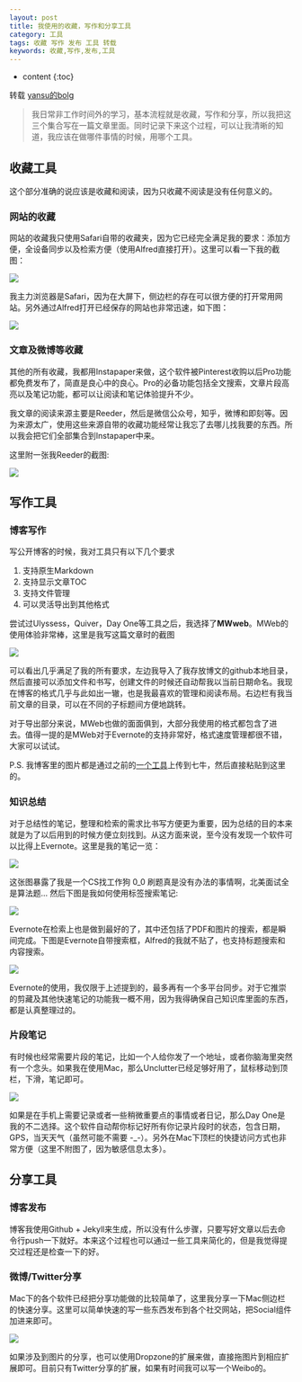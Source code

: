 ```yaml
---
layout: post
title: 我使用的收藏，写作和分享工具
category: 工具
tags: 收藏 写作 发布 工具 转载
keywords: 收藏,写作,发布,工具
---
```


* content
{:toc}

转载   [yansu的bolg](http://yansu.org/)

> 我日常非工作时间外的学习，基本流程就是收藏，写作和分享，所以我把这三个集合写在一篇文章里面。同时记录下来这个过程，可以让我清晰的知道，我应该在做哪件事情的时候，用哪个工具。

## 收藏工具

这个部分准确的说应该是收藏和阅读，因为只收藏不阅读是没有任何意义的。

### 网站的收藏

网站的收藏我只使用Safari自带的收藏夹，因为它已经完全满足我的要求：添加方便，全设备同步以及检索方便（使用Alfred直接打开）。这里可以看一下我的截图：

![](http://7u2ho6.com1.z0.glb.clouddn.com/tool-safari-favorite-list.png)

我主力浏览器是Safari，因为在大屏下，侧边栏的存在可以很方便的打开常用网站。另外通过Alfred打开已经保存的网站也非常迅速，如下图：

![](http://7u2ho6.com1.z0.glb.clouddn.com/tool-open-website-with-alfred.png)

### 文章及微博等收藏

其他的所有收藏，我都用Instapaper来做，这个软件被Pinterest收购以后Pro功能都免费发布了，简直是良心中的良心。Pro的必备功能包括全文搜索，文章片段高亮以及笔记功能，都可以让阅读和笔记体验提升不少。

我文章的阅读来源主要是Reeder，然后是微信公众号，知乎，微博和即刻等。因为来源太广，使用这些来源自带的收藏功能经常让我忘了去哪儿找我要的东西。所以我会把它们全部集合到Instapaper中来。

这里附一张我Reeder的截图:

![](http://7u2ho6.com1.z0.glb.clouddn.com/tool-my-reeder-list.png)

## 写作工具

### 博客写作

写公开博客的时候，我对工具只有以下几个要求

1. 支持原生Markdown
2. 支持显示文章TOC
3. 支持文件管理
4. 可以灵活导出到其他格式

尝试过Ulyssess，Quiver，Day One等工具之后，我选择了**MWweb**。MWeb的使用体验非常棒，这里是我写这篇文章时的截图

![](http://7u2ho6.com1.z0.glb.clouddn.com/tool-mweb-writing-screenshot.png)

可以看出几乎满足了我的所有要求，左边我导入了我存放博文的github本地目录，然后直接可以添加文件和书写，创建文件的时候还自动帮我以当前日期命名。我现在博客的格式几乎与此如出一辙，也是我最喜欢的管理和阅读布局。右边栏有我当前文章的目录，可以在不同的子标题间方便地跳转。

对于导出部分来说，MWeb也做的面面俱到，大部分我使用的格式都包含了进去。值得一提的是MWeb对于Evernote的支持非常好，格式速度管理都很不错，大家可以试试。

P.S. 我博客里的图片都是通过之前的[一个工具](/2015/01/10/use-dropzone-and-qiniu-to-store-blog-images.html)上传到七牛，然后直接粘贴到这里的。

### 知识总结

对于总结性的笔记，整理和检索的需求比书写方便更为重要，因为总结的目的本来就是为了以后用到的时候方便立刻找到。从这方面来说，至今没有发现一个软件可以比得上Evernote。这里是我的笔记一览：

![](http://7u2ho6.com1.z0.glb.clouddn.com/tool-my-evernote-list.png)

这张图暴露了我是一个CS找工作狗 0_0 刷题真是没有办法的事情啊，北美面试全是算法题... 然后下图是我如何使用标签搜索笔记:

![](http://7u2ho6.com1.z0.glb.clouddn.com/tool-my-evernote-tag-list.png)

Evernote在检索上也是做到最好的了，其中还包括了PDF和图片的搜索，都是瞬间完成。下图是Evernote自带搜索框，Alfred的我就不贴了，也支持标题搜索和内容搜索。

![](http://7u2ho6.com1.z0.glb.clouddn.com/tool-my-evernote-search-way.png)

Evernote的使用，我仅限于上述提到的，最多再有一个多平台同步。对于它推崇的剪藏及其他快速笔记的功能我一概不用，因为我得确保自己知识库里面的东西，都是认真整理过的。

### 片段笔记

有时候也经常需要片段的笔记，比如一个人给你发了一个地址，或者你脑海里突然有一个念头。如果我在使用Mac，那么Unclutter已经足够好用了，鼠标移动到顶栏，下滑，笔记即可。

![](http://7u2ho6.com1.z0.glb.clouddn.com/tool-my-unclutter-screenshot.png)

如果是在手机上需要记录或者一些稍微重要点的事情或者日记，那么Day One是我的不二选择。这个软件自动帮你标记好所有你记录片段时的状态，包含日期，GPS，当天天气（虽然可能不需要 -_-）。另外在Mac下顶栏的快捷访问方式也非常方便（这里不附图了，因为敏感信息太多）。

## 分享工具

### 博客发布

博客我使用Github + Jekyll来生成，所以没有什么步骤，只要写好文章以后去命令行push一下就好。本来这个过程也可以通过一些工具来简化的，但是我觉得提交过程还是检查一下的好。

### 微博/Twitter分享

Mac下的各个软件已经把分享功能做的比较简单了，这里我分享一下Mac侧边栏的快速分享。这里可以简单快速的写一些东西发布到各个社交网站，把Social组件加进来即可。

![](http://7u2ho6.com1.z0.glb.clouddn.com/tool-my-notification-share.png)

如果涉及到图片的分享，也可以使用Dropzone的扩展来做，直接拖图片到相应扩展即可。目前只有Twitter分享的扩展，如果有时间我可以写一个Weibo的。
